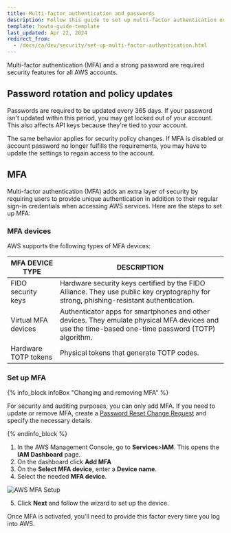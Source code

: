 ```yaml
---
title: Multi-factor authentication and passwords
description: Follow this guide to set up multi-factor authentication on Spryker, improving your security with detailed MFA device and configuration steps.
template: howto-guide-template
last_updated: Apr 22, 2024
redirect_from:
  - /docs/ca/dev/security/set-up-multi-factor-authentication.html
---
```


Multi-factor authentication (MFA) and a strong password are required security features for all AWS accounts.

## Password rotation and policy updates

Passwords are required to be updated every 365 days. If your password isn't updated within this period, you may get locked out of your account. This also affects API keys because they're tied to your account.

The same behavior applies for security policy changes. If MFA is disabled or account password no longer fulfills the requirements, you may have to update the settings to regain access to the account. 

## MFA

Multi-factor authentication (MFA) adds an extra layer of security by requiring users to provide unique authentication in addition to their regular sign-in credentials when accessing AWS services. Here are the steps to set up MFA:

### MFA devices

AWS supports the following types of MFA devices:

| MFA DEVICE TYPE | DESCRIPTION |
| - | - |
| FIDO security keys | Hardware security keys certified by the FIDO Alliance. They use public key cryptography for strong, phishing-resistant authentication. |
| Virtual MFA devices | Authenticator apps for smartphones and other devices. They emulate physical MFA devices and use the time-based one-time password (TOTP) algorithm. |
| Hardware TOTP tokens | Physical tokens that generate TOTP codes. |

### Set up MFA

{% info_block infoBox "Changing and removing MFA" %}

For security and auditing purposes, you can only add MFA. If you need to update or remove MFA, create a [Password Reset Change Request](https://spryker.force.com/support/s/) and specify the necessary details.

{% endinfo_block %}

1. In the AWS Management Console, go to **Services**>**IAM**.
This opens the **IAM Dashboard** page.
2. On the dashboard click **Add MFA**
3. On the **Select MFA device**, enter a **Device name**.
4. Select the needed **MFA device**.

![AWS MFA Setup](https://spryker.s3.eu-central-1.amazonaws.com/cloud-docs/Spryker+Cloud/Security/Multi+Factor+Authentication/aws_mfa_example.png)

5. Click **Next** and follow the wizard to set up the device.

Once MFA is activated, you'll need to provide this factor every time you log into AWS.

